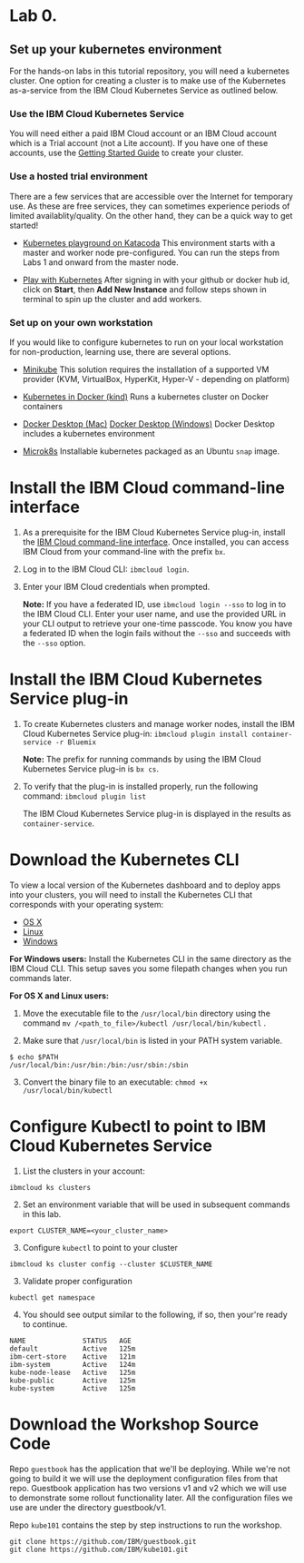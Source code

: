 # Lab 0. 

## Set up your kubernetes environment

For the hands-on labs in this tutorial repository, you will need a kubernetes cluster. One option for creating a cluster is to make use of the Kubernetes as-a-service from the IBM Cloud Kubernetes Service as outlined below.

### Use the IBM Cloud Kubernetes Service

You will need either a paid IBM Cloud account or an IBM Cloud account which is a Trial account (not a Lite account). If you have one of these accounts, use the [Getting Started Guide](https://cloud.ibm.com/docs/containers?topic=containers-getting-started) to create your cluster.

### Use a hosted trial environment

There are a few services that are accessible over the Internet for temporary use. As these are free services, they can sometimes experience periods of limited availablity/quality. On the other hand, they can be a quick way to get started!

* [Kubernetes playground on Katacoda](https://www.katacoda.com/courses/kubernetes/playground) This environment starts with a master and worker node pre-configured. You can run the steps from Labs 1 and onward from the master node.

* [Play with Kubernetes](https://labs.play-with-k8s.com/) After signing in with your github or docker hub id, click on **Start**, then **Add New Instance** and follow steps shown in terminal to spin up the cluster and add workers.

### Set up on your own workstation

If you would like to configure kubernetes to run on your local workstation for non-production, learning use, there are several options.

* [Minikube](https://kubernetes.io/docs/setup/learning-environment/minikube/) This solution requires the installation of a supported VM provider (KVM, VirtualBox, HyperKit, Hyper-V - depending on platform)

* [Kubernetes in Docker (kind)](https://kind.sigs.k8s.io/) Runs a kubernetes cluster on Docker containers

* [Docker Desktop (Mac)](https://docs.docker.com/docker-for-mac/kubernetes/) [Docker Desktop (Windows)](https://docs.docker.com/docker-for-windows/kubernetes/) Docker Desktop includes a kubernetes environment

* [Microk8s](https://microk8s.io/docs/) Installable kubernetes packaged as an Ubuntu `snap` image.

# Install the IBM Cloud command-line interface

1. As a prerequisite for the IBM Cloud Kubernetes Service plug-in, install the [IBM Cloud command-line interface](https://clis.ng.bluemix.net/ui/home.html). Once installed, you can access IBM Cloud from your command-line with the prefix `bx`.
2. Log in to the IBM Cloud CLI: `ibmcloud login`.
3. Enter your IBM Cloud credentials when prompted.

   **Note:** If you have a federated ID, use `ibmcloud login --sso` to log in to the IBM Cloud CLI. Enter your user name, and use the provided URL in your CLI output to retrieve your one-time passcode. You know you have a federated ID when the login fails without the `--sso` and succeeds with the `--sso` option.

# Install the IBM Cloud Kubernetes Service plug-in
1. To create Kubernetes clusters and manage worker nodes, install the IBM Cloud Kubernetes Service plug-in:
   ```ibmcloud plugin install container-service -r Bluemix```

   **Note:** The prefix for running commands by using the IBM Cloud Kubernetes Service plug-in is `bx cs`.

2. To verify that the plug-in is installed properly, run the following command:
```ibmcloud plugin list```

   The IBM Cloud Kubernetes Service plug-in is displayed in the results as `container-service`.

# Download the Kubernetes CLI

To view a local version of the Kubernetes dashboard and to deploy apps into your clusters, you will need to install the Kubernetes CLI that corresponds with your operating system:

* [OS X](https://storage.googleapis.com/kubernetes-release/release/v1.10.8/bin/darwin/amd64/kubectl)
* [Linux](https://storage.googleapis.com/kubernetes-release/release/v1.10.8/bin/linux/amd64/kubectl)
* [Windows](https://storage.googleapis.com/kubernetes-release/release/v1.10.8/bin/windows/amd64/kubectl.exe)

**For Windows users:** Install the Kubernetes CLI in the same directory as the IBM Cloud CLI. This setup saves you some filepath changes when you run commands later.

**For OS X and Linux users:**

1. Move the executable file to the `/usr/local/bin` directory using the command `mv /<path_to_file>/kubectl /usr/local/bin/kubectl` .

2. Make sure that `/usr/local/bin` is listed in your PATH system variable.
```shell
$ echo $PATH
/usr/local/bin:/usr/bin:/bin:/usr/sbin:/sbin
```

3. Convert the binary file to an executable: `chmod +x /usr/local/bin/kubectl`

# Configure Kubectl to point to IBM Cloud Kubernetes Service
1. List the clusters in your account:

```shell
ibmcloud ks clusters
```

2. Set an environment variable that will be used in subsequent commands in this lab.

```shell
export CLUSTER_NAME=<your_cluster_name>
```

3. Configure `kubectl` to point to your cluster
```shell
ibmcloud ks cluster config --cluster $CLUSTER_NAME
```

3. Validate proper configuration
```shell
kubectl get namespace
```

4. You should see output similar to the following, if so, then your're ready to continue.

```shell
NAME              STATUS   AGE
default           Active   125m
ibm-cert-store    Active   121m
ibm-system        Active   124m
kube-node-lease   Active   125m
kube-public       Active   125m
kube-system       Active   125m
```

# Download the Workshop Source Code
Repo `guestbook` has the application that we'll be deploying.
While we're not going to build it we will use the deployment configuration files from that repo.
Guestbook application has two versions v1 and v2 which we will use to demonstrate some rollout
functionality later. All the configuration files we use are under the directory guestbook/v1.

Repo `kube101` contains the step by step instructions to run the workshop.

```shell
git clone https://github.com/IBM/guestbook.git
git clone https://github.com/IBM/kube101.git
```

